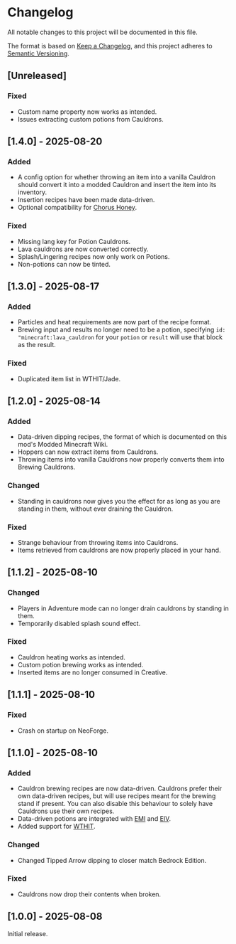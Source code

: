 # Changelog
All notable changes to this project will be documented in this file.

The format is based on [Keep a Changelog](https://keepachangelog.com/en/1.0.0/),
and this project adheres to [Semantic Versioning](https://semver.org/spec/v2.0.0.html).

## [Unreleased]

### Fixed
- Custom name property now works as intended.
- Issues extracting custom potions from Cauldrons.

## [1.4.0] - 2025-08-20

### Added
- A config option for whether throwing an item into a vanilla Cauldron should convert it into a modded Cauldron and insert the item into its inventory.
- Insertion recipes have been made data-driven.
- Optional compatibility for [Chorus Honey](https://modrinth.com/mod/chorus-honey).

### Fixed
- Missing lang key for Potion Cauldrons.
- Lava cauldrons are now converted correctly.
- Splash/Lingering recipes now only work on Potions.
- Non-potions can now be tinted.

## [1.3.0] - 2025-08-17

### Added
- Particles and heat requirements are now part of the recipe format.
- Brewing input and results no longer need to be a potion, specifying `id: "minecraft:lava_cauldron` for your `potion` or `result` will use that block as the result.

### Fixed
- Duplicated item list in WTHIT/Jade.

## [1.2.0] - 2025-08-14

### Added
- Data-driven dipping recipes, the format of which is documented on this mod's Modded Minecraft Wiki.
- Hoppers can now extract items from Cauldrons.
- Throwing items into vanilla Cauldrons now properly converts them into Brewing Cauldrons.

### Changed
- Standing in cauldrons now gives you the effect for as long as you are standing in them, without ever draining the Cauldron.

### Fixed
- Strange behaviour from throwing items into Cauldrons.
- Items retrieved from cauldrons are now properly placed in your hand.

## [1.1.2] - 2025-08-10

### Changed
- Players in Adventure mode can no longer drain cauldrons by standing in them.
- Temporarily disabled splash sound effect.

### Fixed
- Cauldron heating works as intended.
- Custom potion brewing works as intended.
- Inserted items are no longer consumed in Creative.

## [1.1.1] - 2025-08-10

### Fixed
- Crash on startup on NeoForge.

## [1.1.0] - 2025-08-10

### Added
- Cauldron brewing recipes are now data-driven. Cauldrons prefer their own data-driven recipes, but will use recipes meant for the brewing stand if present. You can also disable this behaviour to solely have Cauldrons use their own recipes.
- Data-driven potions are integrated with [EMI](https://modrinth.com/mod/emi) and [EIV](https://modrinth.com/mod/eiv).
- Added support for [WTHIT](https://modrinth.com/mod/wthit).

### Changed
- Changed Tipped Arrow dipping to closer match Bedrock Edition.

### Fixed
- Cauldrons now drop their contents when broken.

## [1.0.0] - 2025-08-08

Initial release.
